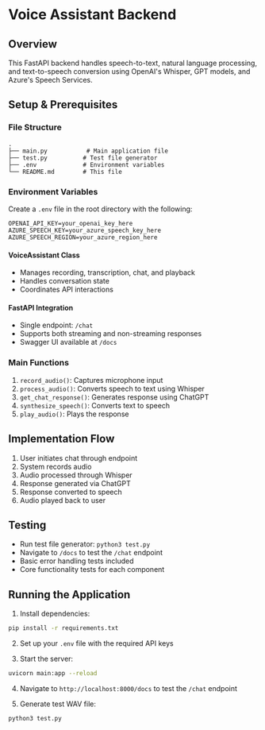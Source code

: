 # Voice Assistant Backend

## Overview
This FastAPI backend handles speech-to-text, natural language processing, and text-to-speech conversion using OpenAI's Whisper, GPT models, and Azure's Speech Services.

## Setup & Prerequisites

### File Structure
```
.
├── main.py           # Main application file
├── test.py          # Test file generator
├── .env             # Environment variables
└── README.md        # This file
```

### Environment Variables
Create a `.env` file in the root directory with the following:
```
OPENAI_API_KEY=your_openai_key_here
AZURE_SPEECH_KEY=your_azure_speech_key_here
AZURE_SPEECH_REGION=your_azure_region_here
```

#### VoiceAssistant Class
- Manages recording, transcription, chat, and playback
- Handles conversation state
- Coordinates API interactions

#### FastAPI Integration
- Single endpoint: `/chat`
- Supports both streaming and non-streaming responses
- Swagger UI available at `/docs`

### Main Functions
1. `record_audio()`: Captures microphone input
2. `process_audio()`: Converts speech to text using Whisper
3. `get_chat_response()`: Generates response using ChatGPT
4. `synthesize_speech()`: Converts text to speech
5. `play_audio()`: Plays the response

## Implementation Flow
1. User initiates chat through endpoint
2. System records audio
3. Audio processed through Whisper
4. Response generated via ChatGPT
5. Response converted to speech
6. Audio played back to user

## Testing
- Run test file generator: `python3 test.py`
- Navigate to `/docs` to test the `/chat` endpoint
- Basic error handling tests included
- Core functionality tests for each component

## Running the Application

1. Install dependencies:
```bash
pip install -r requirements.txt
```

2. Set up your `.env` file with the required API keys

3. Start the server:
```bash
uvicorn main:app --reload
```

4. Navigate to `http://localhost:8000/docs` to test the `/chat` endpoint

5. Generate test WAV file:
```bash
python3 test.py
```